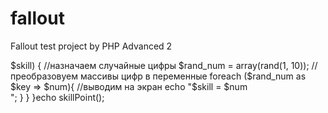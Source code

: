 # fallout
Fallout test project by PHP Advanced 2

<?php 

function skillPoint(){
	//массив навыков
	$special = ['Strength', 'Perception', 'Endurance', 'Charisma', 'Intelligence', 'Agility', 'Luck'];
	//преобразовуем массивы навыков в переменные
	foreach ($special as $key => $skill) {
		//назначаем случайные цифры
		$rand_num = array(rand(1, 10));
			//преобразовуем массивы цифр в переменные
			foreach ($rand_num as $key => $num){
				//выводим на экран
				echo "$skill = $num <br \>";
			}
	}
}echo skillPoint();
